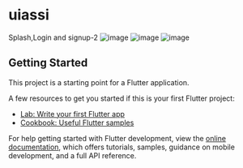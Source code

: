 # uiassi

Splash,Login and signup-2
![image](https://user-images.githubusercontent.com/87460435/200155685-f0ef222e-71b7-42c6-a93c-1eda2ece27c5.png)
![image](https://user-images.githubusercontent.com/87460435/200155689-71209ae9-dc2d-4ad6-8127-251736f78453.png)
![image](https://user-images.githubusercontent.com/87460435/200155696-7928b4b2-a375-4d8a-bd5b-e47a07c22c59.png)


## Getting Started

This project is a starting point for a Flutter application.

A few resources to get you started if this is your first Flutter project:

- [Lab: Write your first Flutter app](https://docs.flutter.dev/get-started/codelab)
- [Cookbook: Useful Flutter samples](https://docs.flutter.dev/cookbook)

For help getting started with Flutter development, view the
[online documentation](https://docs.flutter.dev/), which offers tutorials,
samples, guidance on mobile development, and a full API reference.
